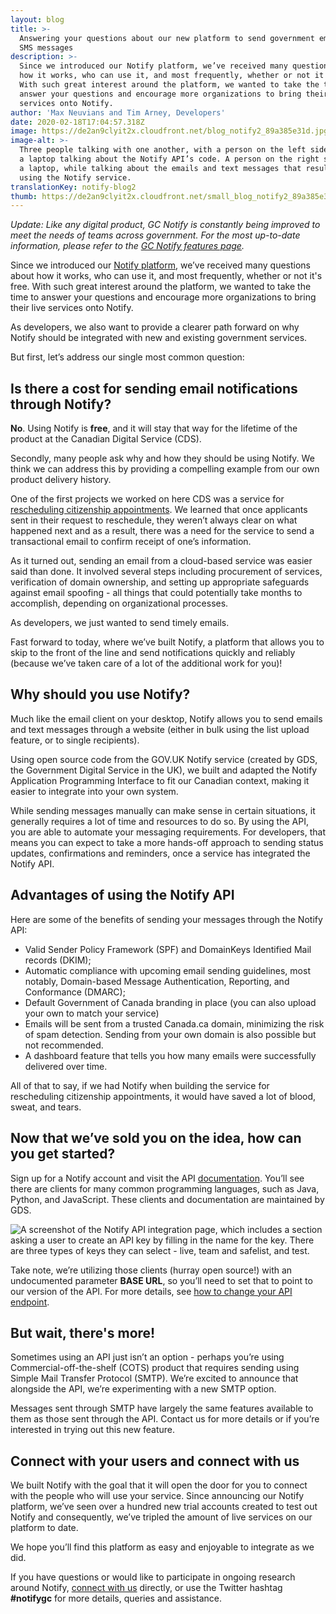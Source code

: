 ```yaml
---
layout: blog
title: >-
  Answering your questions about our new platform to send government emails and
  SMS messages
description: >-
  Since we introduced our Notify platform, we’ve received many questions about
  how it works, who can use it, and most frequently, whether or not it's free.
  With such great interest around the platform, we wanted to take the time to
  answer your questions and encourage more organizations to bring their live
  services onto Notify.
author: 'Max Neuvians and Tim Arney, Developers'
date: 2020-02-18T17:04:57.318Z
image: https://de2an9clyit2x.cloudfront.net/blog_notify2_89a385e31d.jpg
image-alt: >-
  Three people talking with one another, with a person on the left side holding
  a laptop talking about the Notify API’s code. A person on the right side holds
  a laptop, while talking about the emails and text messages that result from
  using the Notify service.
translationKey: notify-blog2
thumb: https://de2an9clyit2x.cloudfront.net/small_blog_notify2_89a385e31d.jpg
---
```

*Update: Like any digital product, GC Notify is constantly being improved to meet the needs of teams across government.* *For the most up-to-date  information, please refer to the [GC Notify features page](https://notification.canada.ca/features).*

Since we introduced our [Notify platform](https://digital.canada.ca/2019/11/26/introducing-notify/), we’ve received many questions about how it works, who can use it, and most frequently, whether or not it's free. With such great interest around the platform, we wanted to take the time to answer your questions and encourage more organizations to bring their live services onto Notify.

As developers, we also want to provide a clearer path forward on why Notify should be integrated with new and existing government services.

But first, let’s address our single most common question:

## Is there a cost for sending email notifications through Notify?

**No**. Using Notify is **free**, and it will stay that way for the lifetime of the product at the Canadian Digital Service (CDS).

Secondly, many people ask why and how they should be using Notify. We think we can address this by providing a compelling example from our own product delivery history.

One of the first projects we worked on here CDS was a service for [rescheduling citizenship appointments](https://digital.canada.ca/2018/04/13/reschedule-a-citizenship-appointment/). We learned that once applicants sent in their request to reschedule, they weren’t always clear on what happened next and as a result, there was a need for the service to send a transactional email to confirm receipt of one’s information.

As it turned out, sending an email from a cloud-based service was easier said than done. It involved several steps including procurement of services, verification of domain ownership, and setting up appropriate safeguards against email spoofing - all things that could potentially take months to accomplish, depending on organizational processes.

As developers, we just wanted to send timely emails.

Fast forward to today, where we’ve built Notify, a platform that allows you to skip to the front of the line and send notifications quickly and reliably (because we’ve taken care of a lot of the additional work for you)!

## Why should you use Notify?

Much like the email client on your desktop, Notify allows you to send emails and text messages through a website (either in bulk using the list upload feature, or to single recipients).

Using open source code from the GOV.UK Notify service (created by GDS, the Government Digital Service in the UK), we built and adapted the Notify Application Programming Interface to fit our Canadian context, making it easier to integrate into your own system.

While sending messages manually can make sense in certain situations, it generally requires a lot of time and resources to do so. By using the API, you are able to automate your messaging requirements. For developers, that means you can expect to take a more hands-off approach to sending status updates, confirmations and reminders, once a service has integrated the Notify API.

## Advantages of using the Notify API

Here are some of the benefits of sending your messages through the Notify API:

* Valid Sender Policy Framework (SPF) and DomainKeys Identified Mail records (DKIM);
* Automatic compliance with upcoming email sending guidelines, most notably, Domain-based Message Authentication, Reporting, and Conformance (DMARC);
* Default Government of Canada branding in place (you can also upload your own to match your service)
* Emails will be sent from a trusted Canada.ca domain, minimizing the risk of spam detection. Sending from your own domain is also possible but not recommended.
* A dashboard feature that tells you how many emails were successfully delivered over time.

All of that to say, if we had Notify when building the service for rescheduling citizenship appointments, it would have saved a lot of blood, sweat, and tears.

## Now that we’ve sold you on the idea, how can you get started?

Sign up for a Notify account and visit the API [documentation](https://notification.alpha.canada.ca/documentation). You’ll see there are clients for many common programming languages, such as Java, Python, and JavaScript. These clients and documentation are maintained by GDS.

![A screenshot of the Notify API integration page, which includes a section asking a user to create an API key by filling in the name for the key. There are three types of keys they can select - live, team and safelist, and test. ](https://de2an9clyit2x.cloudfront.net/notify_api_en_61ddd3729d.jpg)

Take note, we’re utilizing those clients (hurray open source!) with an undocumented parameter **BASE URL**, so you’ll need to set that to point to our version of the API. For more details, see [how to change your API endpoint](https://github.com/cds-snc/notification-api/wiki/How-to-change-your-API-endpoint%3F).

## But wait, there's more!

Sometimes using an API just isn’t an option - perhaps you’re using Commercial-off-the-shelf (COTS) product that requires sending using Simple Mail Transfer Protocol (SMTP). We’re excited to announce that alongside the API, we’re experimenting with a new SMTP option.

Messages sent through SMTP have largely the same features available to them as those sent through the API. Contact us for more details or if you’re interested in trying out this new feature.

## Connect with your users and connect with us

We built Notify with the goal that it will open the door for you to connect with the people who will use your service. Since announcing our Notify platform, we’ve seen over a hundred new trial accounts created to test out Notify and consequently, we’ve tripled the amount of live services on our platform to date.

We hope you’ll find this platform as easy and enjoyable to integrate as we did.

If you have questions or would like to participate in ongoing research around Notify, [connect with us](https://notification.canada.ca/contact) directly, or use the Twitter hashtag **\#notifygc** for more details, queries and assistance.



